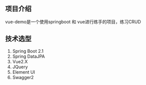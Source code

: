 ## 项目介绍

vue-demo是一个使用springboot 和 vue进行练手的项目，练习CRUD

## 技术选型

1. Spring Boot 2.1
2. Spring DataJPA
3. Vue2.X
4. JQuery
5. Element UI
6. Swagger2